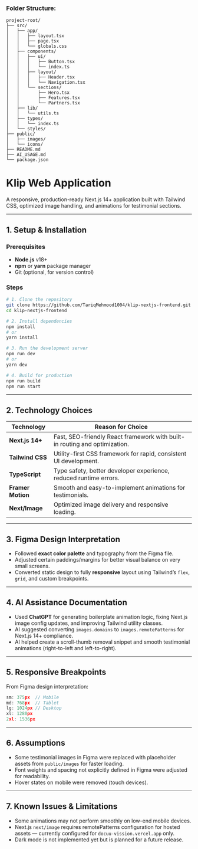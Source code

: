 ### Folder Structure:
```
project-root/
├── src/
│   ├── app/
│   │   ├── layout.tsx
│   │   ├── page.tsx
│   │   └── globals.css
│   ├── components/
│   │   ├── ui/
│   │   │   ├── Button.tsx
│   │   │   └── index.ts
│   │   ├── layout/
│   │   │   ├── Header.tsx
│   │   │   └── Navigation.tsx
│   │   └── sections/
│   │       ├── Hero.tsx
│   │       ├── Features.tsx
│   │       └── Partners.tsx
│   ├── lib/
│   │   └── utils.ts
│   ├── types/
│   │   └── index.ts
│   └── styles/
├── public/
│   ├── images/
│   └── icons/
├── README.md
├── AI_USAGE.md
└── package.json
```

# Klip Web Application

A responsive, production-ready Next.js 14+ application built with Tailwind CSS, optimized image handling, and animations for testimonial sections.

---

## 1. Setup & Installation

### Prerequisites
- **Node.js** v18+
- **npm** or **yarn** package manager
- Git (optional, for version control)

### Steps
```bash
# 1. Clone the repository
git clone https://github.com/TariqMehmood1004/klip-nextjs-frontend.git
cd klip-nextjs-frontend

# 2. Install dependencies
npm install
# or
yarn install

# 3. Run the development server
npm run dev
# or
yarn dev

# 4. Build for production
npm run build
npm run start
````

---

## 2. Technology Choices

| Technology        | Reason for Choice                                                          |
| ----------------- | -------------------------------------------------------------------------- |
| **Next.js 14+**   | Fast, SEO-friendly React framework with built-in routing and optimization. |
| **Tailwind CSS**  | Utility-first CSS framework for rapid, consistent UI development.          |
| **TypeScript**    | Type safety, better developer experience, reduced runtime errors.          |
| **Framer Motion** | Smooth and easy-to-implement animations for testimonials.                  |
| **Next/Image**    | Optimized image delivery and responsive loading.                           |

---

## 3. Figma Design Interpretation

* Followed **exact color palette** and typography from the Figma file.
* Adjusted certain paddings/margins for better visual balance on very small screens.
* Converted static design to fully **responsive** layout using Tailwind’s `flex`, `grid`, and custom breakpoints.

---

## 4. AI Assistance Documentation

* Used **ChatGPT** for generating boilerplate animation logic, fixing Next.js image config updates, and improving Tailwind utility classes.
* AI suggested converting `images.domains` to `images.remotePatterns` for Next.js 14+ compliance.
* AI helped create a scroll-thumb removal snippet and smooth testimonial animations (right-to-left and left-to-right).

---

## 5. Responsive Breakpoints

From Figma design interpretation:

```js
sm: 375px  // Mobile
md: 768px  // Tablet
lg: 1024px // Desktop
xl: 1280px
2xl: 1536px
```

---

## 6. Assumptions

* Some testimonial images in Figma were replaced with placeholder assets from `public/images` for faster loading.
* Font weights and spacing not explicitly defined in Figma were adjusted for readability.
* Hover states on mobile were removed (touch devices).

---

## 7. Known Issues & Limitations

* Some animations may not perform smoothly on low-end mobile devices.
* Next.js `next/image` requires remotePatterns configuration for hosted assets — currently configured for `docuu-vission.vercel.app` only.
* Dark mode is not implemented yet but is planned for a future release.
